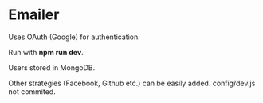 # Emailer
Uses OAuth (Google) for authentication.

Run with **npm run dev**. 

Users stored in MongoDB.

Other strategies (Facebook, Github etc.) can be easily added. config/dev.js not commited.
